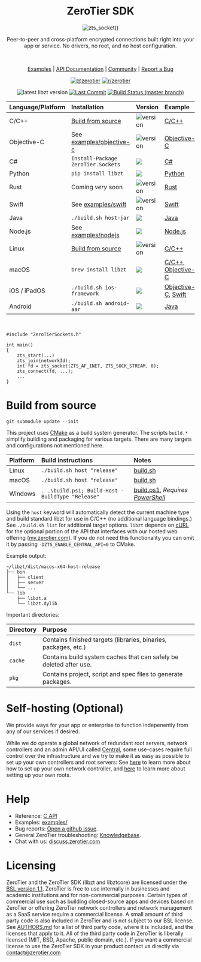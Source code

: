 <div align="center">

<h1>ZeroTier SDK</h1>
<img alt="zts_socket()" src="https://i.imgur.com/BwSHwE3.png"> </img>

Peer-to-peer and cross-platform encrypted connections built right into your app or service. No drivers, no root, and no host configuration.

<br>

<a href="./examples">Examples</a> |
<a href="./include/README.md">API Documentation</a> |
<a href="https://discuss.zerotier.com/">Community</a> |
<a href="https://github.com/zerotier/libzt/issues">Report a Bug</a>


<a href="https://www.twitter.com/zerotier"><img alt="@zerotier" src="https://img.shields.io/twitter/follow/zerotier?style=social"/></a>
<a href="https://old.reddit.com/r/zerotier"><img alt="r/zerotier" src="https://img.shields.io/reddit/subreddit-subscribers/zerotier?style=social"/></a>


<img alt="latest libzt version" src="https://img.shields.io/github/v/tag/zerotier/libzt?label=latest"/></a>
<a href="https://github.com/zerotier/libzt/commits/master"><img alt="Last Commit" src="https://img.shields.io/github/last-commit/zerotier/libzt"/></a>
<a href="https://github.com/zerotier/libzt/actions"><img alt="Build Status (master branch)" src="https://img.shields.io/github/workflow/status/zerotier/libzt/CMake/master"/></a>
</div>

| Language/Platform | Installation | Version | Example |
|:----------|:---------|:---|:---|
| C/C++  | [Build from source](#build-from-source) | <img alt="version" src="https://img.shields.io/github/v/tag/zerotier/libzt?label="/>|[C/C++](./examples/cpp)  |
| Objective-C  | See [examples/objective-c](./examples/objective-c) | <img alt="version" src="https://img.shields.io/github/v/tag/zerotier/libzt?label="/> |[Objective-C](./examples/objective-c)  |
| C#  | `Install-Package ZeroTier.Sockets` |<a href="https://www.nuget.org/packages/ZeroTier.Sockets/"><img src="https://img.shields.io/github/v/tag/zerotier/libzt?label=NuGet"/></a> |[C#](./examples/csharp)  |
| Python  | `pip install libzt`|<a href="https://pypi.org/project/libzt/"><img src="https://img.shields.io/pypi/v/libzt?label=PyPI"/></a> |[Python](./examples/python)  |
| Rust  | Coming *very* soon | <img alt="version" src="https://img.shields.io/github/v/tag/zerotier/libzt?label="/>|[Rust](./examples/rust)  |
| Swift  | See [examples/swift](./examples/swift) |<img alt="version" src="https://img.shields.io/github/v/tag/zerotier/libzt?label="/> |[Swift](./examples/swift)  |
| Java  | `./build.sh host-jar` |<img src="https://img.shields.io/github/v/tag/zerotier/libzt?label="/> |[Java](./examples/java)  |
| Node.js  | See [examples/nodejs](./examples/nodejs) |<img src="https://img.shields.io/badge/-help--wanted-green"/>|[Node.js](./examples/nodejs)  |
| Linux  | [Build from source](#build-from-source) | <img alt="version" src="https://img.shields.io/github/v/tag/zerotier/libzt?label="/></a>| [C/C++](./examples/cpp)  |
| macOS  | `brew install libzt`|<a href="https://formulae.brew.sh/formula/libzt#default"><img src="https://img.shields.io/homebrew/v/libzt?label=Homebrew"/></a> | [C/C++](./examples/cpp), [Objective-C](./examples/objective-c)  |
| iOS / iPadOS  | `./build.sh ios-framework` | <img src="https://img.shields.io/github/v/tag/zerotier/libzt?label="/>| [Objective-C](./examples/objective-c), [Swift](./examples/swift)  |
| Android  |`./build.sh android-aar` | <img src="https://img.shields.io/github/v/tag/zerotier/libzt?label="/> | [Java](./examples/java)  |

<br>

<div align="left">

```
#include "ZeroTierSockets.h"

int main()
{
    zts_start(...)
    zts_join(networkId);
    int fd = zts_socket(ZTS_AF_INET, ZTS_SOCK_STREAM, 0);
    zts_connect(fd, ...);
    ...
}
```

# Build from source

```
git submodule update --init
```

This project uses [CMake](https://cmake.org/download/) as a build system generator. The scripts `build.*` simplify building and packaging for various targets. There are many targets and configurations not mentioned here.

|Platform| Build instructions | Notes |
|:---|:---|:---|
|Linux | `./build.sh host "release"`| [build.sh](./build.sh) |
|macOS | `./build.sh host "release"`| [build.sh](./build.sh) |
|Windows | `. .\build.ps1; Build-Host -BuildType "Release"`| [build.ps1](./build.ps1), *Requires [PowerShell](https://github.com/powershell/powershell)*|

 Using the `host` keyword will automatically detect the current machine type and build standard libzt for use in C/C++ (no additional language bindings.) See `./build.sh list` for additional target options. `libzt` depends on [cURL](https://github.com/curl/curl) for the optional portion of the API that interfaces with our hosted web offering ([my.zerotier.com](my.zerotier.com)). If you do not need this functionality you can omit it by passing `-DZTS_ENABLE_CENTRAL_API=0` to CMake.

Example output:

```
~/libzt/dist/macos-x64-host-release
├── bin
│   ├── client
│   ├── server
│   └── ...
└── lib
    ├── libzt.a
    └── libzt.dylib
```

Important directories:

|Directory| Purpose|
|:---|:---|
|`dist`| Contains finished targets (libraries, binaries, packages, etc.)|
|`cache`| Contains build system caches that can safely be deleted after use.|
|`pkg`| Contains project, script and spec files to generate packages.|

# Self-hosting (Optional)

We provide ways for your app or enterprise to function indepenently from any of our services if desired.

While we do operate a global network of redundant root servers, network controllers and an admin API/UI called [Central](https://my.zerotier.com), some use-cases require full control over the infrastructure and we try to make it as easy as possible to set up your own controllers and root servers: See [here](https://github.com/zerotier/ZeroTierOne/tree/master/controller) to learn more about how to set up your own network controller, and [here](https://www.zerotier.com/manual/#4_4) to learn more about setting up your own roots.

# Help

 - Reference: [C API](./include/README.md)
 - Examples: [examples/](./examples)
 - Bug reports: [Open a github issue](https://github.com/zerotier/libzt/issues).
 - General ZeroTier troubleshooting: [Knowledgebase](https://zerotier.atlassian.net/wiki/spaces/SD/overview).
 - Chat with us: [discuss.zerotier.com](https://discuss.zerotier.com)

# Licensing

ZeroTier and the ZeroTier SDK (libzt and libztcore) are licensed under the [BSL version 1.1](./LICENSE.txt). ZeroTier is free to use internally in businesses and academic institutions and for non-commercial purposes. Certain types of commercial use such as building closed-source apps and devices based on ZeroTier or offering ZeroTier network controllers and network management as a SaaS service require a commercial license. A small amount of third party code is also included in ZeroTier and is not subject to our BSL license. See [AUTHORS.md](ext/ZeroTierOne/AUTHORS.md) for a list of third party code, where it is included, and the licenses that apply to it. All of the third party code in ZeroTier is liberally licensed (MIT, BSD, Apache, public domain, etc.). If you want a commercial license to use the ZeroTier SDK in your product contact us directly via [contact@zerotier.com](mailto:contact@zerotier.com)
